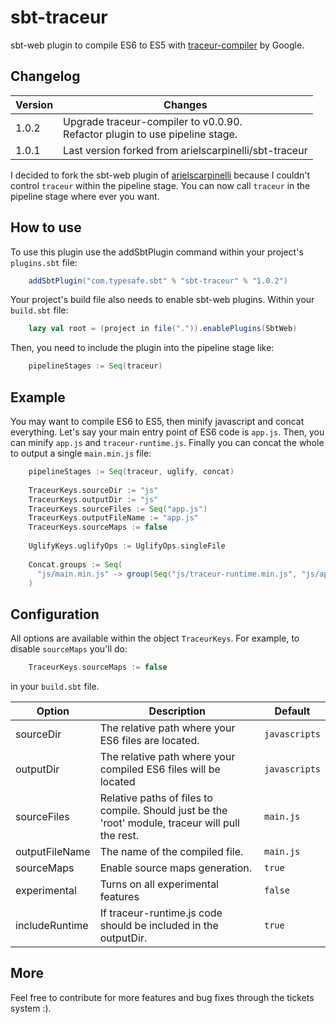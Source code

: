 sbt-traceur
===========

sbt-web plugin to compile ES6 to ES5 with [traceur-compiler](https://github.com/google/traceur-compiler) by Google.

Changelog
---------

Version | Changes
--------|-----------------------------------------
 1.0.2  | Upgrade traceur-compiler to v0.0.90.<br>Refactor plugin to use pipeline stage.
 1.0.1  | Last version forked from arielscarpinelli/sbt-traceur

I decided to fork the sbt-web plugin of [arielscarpinelli](https://github.com/arielscarpinelli) because I couldn't control `traceur` within the pipeline stage.
You can now call `traceur` in the pipeline stage where ever you want.

How to use
----------

To use this plugin use the addSbtPlugin command within your project's `plugins.sbt` file:

```scala
    addSbtPlugin("com.typesafe.sbt" % "sbt-traceur" % "1.0.2")
```

Your project's build file also needs to enable sbt-web plugins. Within your `build.sbt` file:

```scala
    lazy val root = (project in file(".")).enablePlugins(SbtWeb)
```

Then, you need to include the plugin into the pipeline stage like:

```scala
    pipelineStages := Seq(traceur)
```

Example
-------

You may want to compile ES6 to ES5, then minify javascript and concat everything.
Let's say your main entry point of ES6 code is `app.js`.
Then, you can minify `app.js` and `traceur-runtime.js`.
Finally you can concat the whole to output a single `main.min.js` file:

```scala
    pipelineStages := Seq(traceur, uglify, concat)
    
    TraceurKeys.sourceDir := "js"
    TraceurKeys.outputDir := "js"
    TraceurKeys.sourceFiles := Seq("app.js")
    TraceurKeys.outputFileName := "app.js"
    TraceurKeys.sourceMaps := false
    
    UglifyKeys.uglifyOps := UglifyOps.singleFile
    
    Concat.groups := Seq(
      "js/main.min.js" -> group(Seq("js/traceur-runtime.min.js", "js/app.min.js"))
    )
```

Configuration
-------------

All options are available within the object `TraceurKeys`.
For example, to disable `sourceMaps` you'll do:

```scala
    TraceurKeys.sourceMaps := false
```

in your `build.sbt` file.

Option          | Description                                                                                          | Default
----------------|------------------------------------------------------------------------------------------------------|----------
sourceDir       | The relative path where your ES6 files are located.                                                  | `javascripts`
outputDir       | The relative path where your compiled ES6 files will be located                                      | `javascripts`
sourceFiles     | Relative paths of files to compile. Should just be the 'root' module, traceur will pull the rest.    | `main.js`
outputFileName  | The name of the compiled file.                                                                       | `main.js`
sourceMaps      | Enable source maps generation.                                                                       | `true`
experimental    | Turns on all experimental features                                                                   | `false`
includeRuntime  | If traceur-runtime.js code should be included in the outputDir.                                      | `true`

More
----

Feel free to contribute for more features and bug fixes through the tickets system :).
